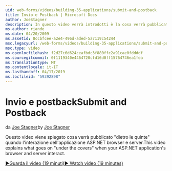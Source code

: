 ```yaml
---
uid: web-forms/videos/building-35-applications/submit-and-postback
title: Invio e Postback | Microsoft Docs
author: JoeStagner
description: In questo video verrà introdotti è la cosa verrà pubblicato &quot;dietro le quinte&quot; quando l'interazione dell'applicazione ASP.NET browser e server.
ms.author: riande
ms.date: 04/20/2009
ms.assetid: 8ccbfcee-a2e4-496d-aded-5a7119c54244
msc.legacyurl: /web-forms/videos/building-35-applications/submit-and-postback
msc.type: video
ms.openlocfilehash: f2d27c6d624ceafbdc3f880ffc2a91cae0fddddf
ms.sourcegitcommit: 0f1119340e4464720cfd16d0ff15764746ea1fea
ms.translationtype: MT
ms.contentlocale: it-IT
ms.lasthandoff: 04/17/2019
ms.locfileid: "59392898"
---
```

# <a name="submit-and-postback"></a><span data-ttu-id="d72d1-103">Invio e postback</span><span class="sxs-lookup"><span data-stu-id="d72d1-103">Submit and Postback</span></span>

<span data-ttu-id="d72d1-104">da [Joe Stagner](https://github.com/JoeStagner)</span><span class="sxs-lookup"><span data-stu-id="d72d1-104">by [Joe Stagner](https://github.com/JoeStagner)</span></span>

<span data-ttu-id="d72d1-105">Questo video viene spiegato cosa verrà pubblicato &quot;dietro le quinte&quot; quando l'interazione dell'applicazione ASP.NET browser e server.</span><span class="sxs-lookup"><span data-stu-id="d72d1-105">This video explains what goes on &quot;under the covers&quot; when your ASP.NET application's browser and server interact.</span></span>

[<span data-ttu-id="d72d1-106">&#9654;Guarda il video (19 minuti)</span><span class="sxs-lookup"><span data-stu-id="d72d1-106">&#9654; Watch video (19 minutes)</span></span>](https://channel9.msdn.com/Blogs/ASP-NET-Site-Videos/submit-and-postback)
